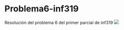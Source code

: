 # Problema6-inf319
Resolución del problema 6 del primer parcial de inf319
![](https://i.imgur.com/BYF57bQ.jpg)
